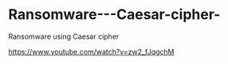 # Ransomware---Caesar-cipher-
Ransomware using Caesar cipher 

https://www.youtube.com/watch?v=zw2_fJqgchM
